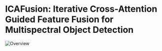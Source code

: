 # ICAFusion: Iterative Cross-Attention Guided Feature Fusion for Multispectral Object Detection

![Overview](https://github.com/chanchanchan97/ICAFusion/assets/39607836/05a71809-0182-487d-9013-442497a996fd#pic_center=50x)
